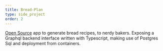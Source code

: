 ```yaml
---
title: Bread-Plan
type: side_project
order: 2
---
```


[Open Source](https://github.com/GiovanniFerrara/bread-plan-backend) app to generate bread recipes, to nerdy bakers. 
Exposing a Graphql backend interface written with Typescript, making use of Postgres Sql and deployment from containers.